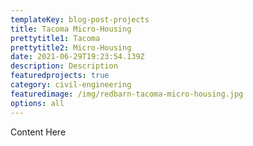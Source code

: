 ```yaml
---
templateKey: blog-post-projects
title: Tacoma Micro-Housing
prettytitle1: Tacoma
prettytitle2: Micro-Housing
date: 2021-06-29T19:23:54.139Z
description: Description
featuredprojects: true
category: civil-engineering
featuredimage: /img/redbarn-tacoma-micro-housing.jpg
options: all
---
```


Content Here
